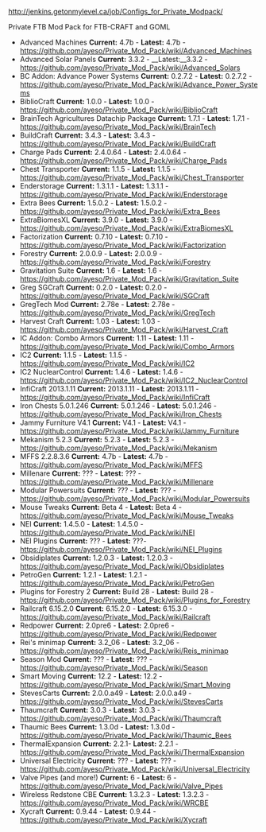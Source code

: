http://jenkins.getonmylevel.ca/job/Configs_for_Private_Modpack/

Private FTB Mod Pack for FTB-CRAFT and GOML

* Advanced Machines __Current:__ 4.7b - __Latest:__ 4.7b - https://github.com/ayeso/Private_Mod_Pack/wiki/Advanced_Machines
* Advanced Solar Panels __Current:__ 3.3.2 - __Latest:__3.3.2 - https://github.com/ayeso/Private_Mod_Pack/wiki/Advanced_Solars
* BC Addon: Advance Power Systems   __Current:__ 0.2.7.2 - __Latest:__ 0.2.7.2 - https://github.com/ayeso/Private_Mod_Pack/wiki/Advance_Power_Systems
* BiblioCraft __Current:__ 1.0.0 - __Latest:__ 1.0.0 - https://github.com/ayeso/Private_Mod_Pack/wiki/BiblioCraft
* BrainTech Agricultures Datachip Package __Current:__ 1.7.1 - __Latest:__ 1.7.1 - https://github.com/ayeso/Private_Mod_Pack/wiki/BrainTech
* BuildCraft __Current:__ 3.4.3 - __Latest:__ 3.4.3 - https://github.com/ayeso/Private_Mod_Pack/wiki/BuildCraft
* Charge Pads __Current:__ 2.4.0.64 - __Latest:__ 2.4.0.64 - https://github.com/ayeso/Private_Mod_Pack/wiki/Charge_Pads
* Chest Transporter __Current:__ 1.1.5  - __Latest:__ 1.1.5  - https://github.com/ayeso/Private_Mod_Pack/wiki/Chest_Transporter
* Enderstorage  __Current:__ 1.3.1.1 - __Latest:__ 1.3.1.1 - https://github.com/ayeso/Private_Mod_Pack/wiki/Enderstorage
* Extra Bees __Current:__ 1.5.0.2 - __Latest:__ 1.5.0.2 - https://github.com/ayeso/Private_Mod_Pack/wiki/Extra_Bees
* ExtraBiomesXL	__Current:__ 3.9.0 - __Latest:__ 3.9.0 - https://github.com/ayeso/Private_Mod_Pack/wiki/ExtraBiomesXL
* Factorization	__Current:__ 0.7.10 - __Latest:__ 0.7.10 - https://github.com/ayeso/Private_Mod_Pack/wiki/Factorization
* Forestry	__Current:__ 2.0.0.9 - __Latest:__ 2.0.0.9 - https://github.com/ayeso/Private_Mod_Pack/wiki/Forestry
* Gravitation Suite	__Current:__ 1.6  - __Latest:__ 1.6  - https://github.com/ayeso/Private_Mod_Pack/wiki/Gravitation_Suite	
* Greg SGCraft __Current:__ 0.2.0 - __Latest:__ 0.2.0 - https://github.com/ayeso/Private_Mod_Pack/wiki/SGCraft
* GregTech Mod __Current:__ 2.78e  - __Latest:__ 2.78e  - https://github.com/ayeso/Private_Mod_Pack/wiki/GregTech
* Harvest Craft	__Current:__ 1.03  - __Latest:__ 1.03  - https://github.com/ayeso/Private_Mod_Pack/wiki/Harvest_Craft	
* IC Addon: Combo Armors __Current:__ 1.11 - __Latest:__ 1.11 - https://github.com/ayeso/Private_Mod_Pack/wiki/Combo_Armors	
* IC2 __Current:__ 1.1.5 - __Latest:__ 1.1.5 - https://github.com/ayeso/Private_Mod_Pack/wiki/IC2
* IC2 NuclearControl __Current:__ 1.4.6 - __Latest:__ 1.4.6 - https://github.com/ayeso/Private_Mod_Pack/wiki/IC2_NuclearControl
* InfiCraft	2013.1.11 __Current:__ 2013.1.11 - __Latest:__ 2013.1.11 - https://github.com/ayeso/Private_Mod_Pack/wiki/InfiCraft
* Iron Chests	5.0.1.246 __Current:__ 5.0.1.246 - __Latest:__ 5.0.1.246 - https://github.com/ayeso/Private_Mod_Pack/wiki/Iron_Chests
* Jammy Furniture	V4.1 __Current:__ V4.1 - __Latest:__ V4.1 - https://github.com/ayeso/Private_Mod_Pack/wiki/Jammy_Furniture
* Mekanism	5.2.3 __Current:__ 5.2.3 - __Latest:__ 5.2.3 - https://github.com/ayeso/Private_Mod_Pack/wiki/Mekanism
* MFFS	2.2.8.3.6 __Current:__ 4.7b - __Latest:__ 4.7b - https://github.com/ayeso/Private_Mod_Pack/wiki/MFFS
* Millenare	 __Current:__ ??? - __Latest:__ ??? - https://github.com/ayeso/Private_Mod_Pack/wiki/Millenare
* Modular Powersuits __Current:__ ??? - __Latest:__ ??? - https://github.com/ayeso/Private_Mod_Pack/wiki/Modular_Powersuits
* Mouse Tweaks __Current:__ Beta 4  - __Latest:__ Beta 4  - https://github.com/ayeso/Private_Mod_Pack/wiki/Mouse_Tweaks 
* NEI __Current:__ 1.4.5.0 - __Latest:__ 1.4.5.0 - https://github.com/ayeso/Private_Mod_Pack/wiki/NEI
* NEI Plugins __Current:__ ??? - __Latest:__ ???- https://github.com/ayeso/Private_Mod_Pack/wiki/NEI_Plugins
* Obsidiplates __Current:__ 1.2.0.3 - __Latest:__ 1.2.0.3 - https://github.com/ayeso/Private_Mod_Pack/wiki/Obsidiplates
* PetroGen __Current:__ 1.2.1 - __Latest:__ 1.2.1 - https://github.com/ayeso/Private_Mod_Pack/wiki/PetroGen
* Plugins for Forestry 2 __Current:__ Build 28 - __Latest:__ Build 28 - https://github.com/ayeso/Private_Mod_Pack/wiki/Plugins_for_Forestry
* Railcraft	6.15.2.0 __Current:__ 6.15.2.0 - __Latest:__ 6.15.3.0 - https://github.com/ayeso/Private_Mod_Pack/wiki/Railcraft
* Redpower __Current:__ 2.0pre6 - __Latest:__ 2.0pre6 - https://github.com/ayeso/Private_Mod_Pack/wiki/Redpower
* Rei's minimap __Current:__ 3.2_06 - __Latest:__ 3.2_06 - https://github.com/ayeso/Private_Mod_Pack/wiki/Reis_minimap
* Season Mod __Current:__ ??? - __Latest:__ ??? - https://github.com/ayeso/Private_Mod_Pack/wiki/Season
* Smart Moving __Current:__ 12.2 - __Latest:__ 12.2 - https://github.com/ayeso/Private_Mod_Pack/wiki/Smart_Moving
* StevesCarts __Current:__ 2.0.0.a49 - __Latest:__ 2.0.0.a49 - https://github.com/ayeso/Private_Mod_Pack/wiki/StevesCarts
* Thaumcraft __Current:__ 3.0.3 - __Latest:__ 3.0.3 - https://github.com/ayeso/Private_Mod_Pack/wiki/Thaumcraft
* Thaumic Bees	__Current:__ 1.3.0d - __Latest:__ 1.3.0d - https://github.com/ayeso/Private_Mod_Pack/wiki/Thaumic_Bees
* ThermalExpansion __Current:__ 2.2.1- __Latest:__ 2.2.1 - https://github.com/ayeso/Private_Mod_Pack/wiki/ThermalExpansion
* Universal Electricity	 __Current:__ ??? - __Latest:__ ??? - https://github.com/ayeso/Private_Mod_Pack/wiki/Universal_Electricity
* Valve Pipes (and more!) __Current:__ 6 - __Latest:__ 6 - https://github.com/ayeso/Private_Mod_Pack/wiki/Valve_Pipes
* Wireless Redstone CBE __Current:__ 1.3.2.3 - __Latest:__ 1.3.2.3 - https://github.com/ayeso/Private_Mod_Pack/wiki/WRCBE
* Xycraft __Current:__ 0.9.44 - __Latest:__ 0.9.44 - https://github.com/ayeso/Private_Mod_Pack/wiki/Xycraft
